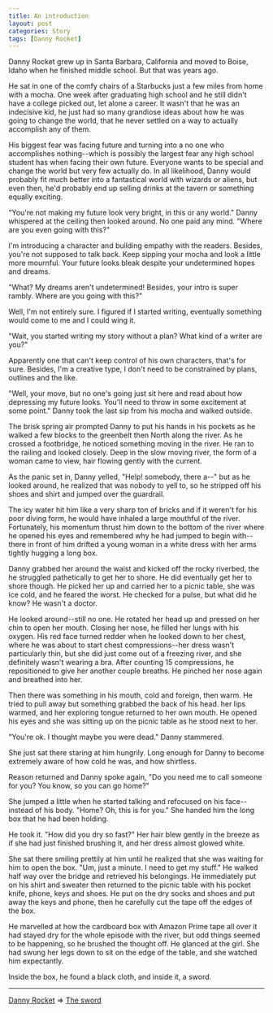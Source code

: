 ```yaml
---
title: An introduction
layout: post
categories: Story
tags: [Danny Rocket]
---
```

Danny Rocket grew up in Santa Barbara, California and moved to Boise, Idaho when he finished middle school. But that was years ago.

He sat in one of the comfy chairs of a Starbucks just a few miles from home with a mocha. One week after graduating high school and he still didn't have a college picked out, let alone a career. It wasn't that he was an indecisive kid, he just had so many grandiose ideas about how he was going to change the world, that he never settled on a way to actually accomplish any of them.

<!-- more -->

His biggest fear was facing future and turning into a no one who accomplishes nothing--which is possibly the largest fear any high school student has when facing their own future. Everyone wants to be special and change the world but very few actually do. In all likelihood, Danny would probably fit much better into a fantastical world with wizards or aliens, but even then, he'd probably end up selling drinks at the tavern or something equally exciting.

"You're not making my future look very bright, in this or any world." Danny whispered at the ceiling then looked around. No one paid any mind. "Where are you even going with this?"

I'm introducing a character and building empathy with the readers. Besides, you're not supposed to talk back. Keep sipping your mocha and look a little more mournful. Your future looks bleak despite your undetermined hopes and dreams.

"What? My dreams aren't undetermined! Besides, your intro is super rambly. Where are you going with this?"

Well, I'm not entirely sure. I figured if I started writing, eventually something would come to me and I could wing it.

"Wait, you started writing my story without a plan? What kind of a writer are you?"

Apparently one that can't keep control of his own characters, that's for sure. Besides, I'm a creative type, I don't need to be constrained by plans, outlines and the like.

"Well, your move, but no one's going just sit here and read about how depressing my future looks. You'll need to throw in some excitement at some point." Danny took the last sip from his mocha and walked outside.

The brisk spring air prompted Danny to put his hands in his pockets as he walked a few blocks to the greenbelt then North along the river. As he crossed a footbridge, he noticed something moving in the river. He ran to the railing and looked closely. Deep in the slow moving river, the form of a woman came to view, hair flowing gently with the current.

As the panic set in, Danny yelled, "Help! somebody, there a--" but as he looked around, he realized that was nobody to yell to, so he stripped off his shoes and shirt and jumped over the guardrail.

The icy water hit him like a very sharp ton of bricks and if it weren't for his poor diving form, he would have inhaled a large mouthful of the river. Fortunately, his momentum thrust him down to the bottom of the river where he opened his eyes and remembered why he had jumped to begin with--there in front of him drifted a young woman in a white dress with her arms tightly hugging a long box.

Danny grabbed her around the waist and kicked off the rocky riverbed, the he struggled pathetically to get her to shore. He did eventually get her to shore though. He picked her up and carried her to a picnic table, she was ice cold, and he feared the worst. He checked for a pulse, but what did he know? He wasn't a doctor.

He looked around--still no one. He rotated her head up and pressed on her chin to open her mouth. Closing her nose, he filled her lungs with his oxygen. His red face turned redder when he looked down to her chest, where he was about to start chest compressions--her dress wasn't particularly thin, but she did just come out of a freezing river, and she definitely wasn't wearing a bra. After counting 15 compressions, he repositioned to give her another couple breaths. He pinched her nose again and breathed into her.

Then there was something in his mouth, cold and foreign, then warm. He tried to pull away but something grabbed the back of his head. her lips warmed, and her exploring tongue returned to her own mouth. He opened his eyes and she was sitting up on the picnic table as he stood next to her.

"You're ok. I thought maybe you were dead." Danny stammered.

She just sat there staring at him hungrily. Long enough for Danny to become extremely aware of how cold he was, and how shirtless.

Reason returned and Danny spoke again, "Do you need me to call someone for you? You know, so you can go home?"

She jumped a little when he started talking and refocused on his face--instead of his body. "Home? Oh, this is for you." She handed him the long box that he had been holding.

He took it. "How did you dry so fast?" Her hair blew gently in the breeze as if she had just finished brushing it, and her dress almost glowed white.

She sat there smiling prettily at him until he realized that she was waiting for him to open the box. "Um, just a minute. I need to get my stuff." He walked half way over the bridge and retrieved his belongings. He immediately put on his shirt and sweater then returned to the picnic table with his pocket knife, phone, keys and shoes. He put on the dry socks and shoes and put away the keys and phone, then he carefully cut the tape off the edges of the box.

He marvelled at how the cardboard box with Amazon Prime tape all over it had stayed dry for the whole episode with the river, but odd things seemed to be happening, so he brushed the thought off. He glanced at the girl. She had swung her legs down to sit on the edge of the table, and she watched him expectantly.

Inside the box, he found a black cloth, and inside it, a sword.

---

[Danny Rocket](/danny-rocket) => [The sword](/story/2017/03/04/the-sword)